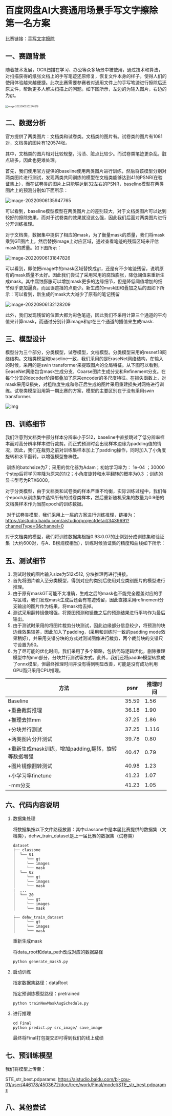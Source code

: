# 百度网盘AI大赛通用场景手写文字擦除第一名方案

比赛链接：[手写文字擦除](https://aistudio.baidu.com/aistudio/competition/detail/347/0/introduction)

## 一、赛题背景

​	随着技术发展，OCR扫描在学习、办公等众多场景中被使用，通过技术和算法，对扫描获得的纸张文档上的手写笔迹还原修复，恢复文件本身的样子，使得人们的使用体验越来越便捷。此次比赛需要参赛者对通用文件上的手写笔迹进行擦除后还原文件，帮助更多人解决扫描上的问题。如下图所示，左边的为输入图片，右边的为gt。

​	 <img src=".assets/image-20220905202246216.png" alt="image-20220905202246216" style="zoom:50%;" />

## 二、数据分析

官方提供了两类图片：文档类和试卷类。文档类的图片有。试卷类的图片有1081对，文档类的图片有120574张。

其中，文档类的图片相对比较规整，污渍、脏点比较少。而试卷类笔迹更杂乱，脏点较多，因此也更难处理。

首先，我们使用官方提供的baseline使用两类图片进行训练，然后将该模型分别对两类图片进行测试，发现两类共同训练的模型在文档类能够达到41的PSNR(在验证集上），而在试卷类的图片上只能够达到32左右的PSNR，baseline模型在两类图片上的预测分别如下面所示：

<img src=".assets/image-20220906135947765.png" alt="image-20220906135947765"  />

可以看到，baseline模型模型在两类图片上的差别较大，对于文档类图片可以达到较好的擦除效果，而对于试卷类的效果就没这么强，因此我们后面对两类图片进行分开训练推理。

对于文档类，数据集中提供了相应的mask，为了衡量mask的质量，我们将mask乘到GT图片上，然后替换image上对应区域，通过查看笔迹的残留区域来评估mask的质量。如下图所示：

![image-20220906131847826](.assets/image-20220906131847826.png)

​	可以看到，即使把image中的mask区域替换成gt，还是有不少笔迹残留，说明原有的mask质量不太好。因此我们尝试了采用常用的腐蚀膨胀，降低阈值来重新生成mask。其中腐蚀膨胀可以增加mask更多的边缘细节，但是降低阈值增加的细节似乎更加逼真，而且误遮挡的点更少。新生成的mask图和叠加之后的图如下所示：可以看到，新生成的mask大大减少了原有的笔记残留

![image-20220906132128209](.assets/image-20220906132128209.png)

此外，我们发现残留的位置大都为彩色笔迹，因此我们不采用计算三个通道的平均值来计算mask，而通过分别计算image和gt在三个通道的插值来生成mask.

## 三、模型设计

模型分为三个部分，分类模型，试卷模型，文档模型。分类模型采用的resnet18网络结构。文档类模型和baseline一致，我们采用的是EraseNet网络结构，在输入的时候，采用的是swin transformer来提取图片的全局特征。从下图可以看到，EeaseNet网络包含mask生成分支，Coarse图片生成分支和Refinement分支。在每个分支的decoder阶段都叠加了原来encoder的多尺度特征。在损失函数上，对mask采用l2损失，对粗粒度生成和修正后生成的图片采用重建损失对网络进行训练。试卷类模型沿用第一期比赛的方案，模型的主要区别在于没有采用swin transformer.



![img](.assets/791b8bc051904654a22ffa069f2a36c6549b9e07b7de42489bc1c5fb74ee7df2.png)

## 四、训练细节

​	我们注意到文档类中部分样本分辨率小于512，baseline中直接跳过了低分辨率样本而对高分辨率样本进行裁剪。而正式预测时会出现样本边缘为padding值的情况，因此，我们在裁剪之前对训练集样本加上了padding操作，同时加入了小角度旋转和水平翻转，以增强模型鲁棒性。

​	训练的batchsize为7；采用的优化器为Adam；初始学习率为： 1e-04 ；30000个step后将学习率降为原来的1/2；小角度旋转和水平翻转的概率为0.3 ；训练的显卡型号为RTX6000。

​	对于分类模型，由于文档类和试卷类的样本严重不均衡，实际训练过程中，我们每个epoch从训练集中选择所有的试卷类样本，然后重新随机采集的数量为0.9倍的文档类样本作为当前epoch的训练数据。

​	对于试卷类模型，我们采用上一届的方案进行训练推理，链接为：https://aistudio.baidu.com/aistudio/projectdetail/3439691?channelType=0&channel=0

​	对于文档类的模型，我们将训练数据集根据0.93:0.07的比例划分成训练集和验证集（大约600对，与A、B榜规模相当），训练时候验证集的精度和曲线如下所示：







## 五、测试细节

1. 测试时候的图片输入size为512x512, 分块推理再进行拼接。
2. 首先将图片输入至分类模型，得到对应的类别后使用对应类别图片的模型进行推理。
3. 由于原有maskGT可能不太准确，生成之后的mask也不能完全覆盖对应的手写区域，我们发现mask生成后还会有笔迹残留，因此直接采用refinement分支输出的图片作为结果，将mask给去掉。
4. 测试采用翻转镜像增强，将原图预测和镜像之后的预测结果进行平均作为最后输出。
5. 由于测试时采用的将图片裁剪分块测试，因此边缘部分信息较少，将预测的块边缘效果较差，因此加入了padding，(采用和训练时一致的padding mode效果稍好），并采用交错分块的方式对测试图像进行裁剪，两个裁剪块的交错尺寸设置为50。
6. 为了尽可能的优化时间，我们采用了多个策略，包括代码逻辑优化，删除推理模型中的mm部分，分块并行测试等方式。此外，我们还将paddle模型转换成了onnx模型，但最终推理时间并没有得到明显改善，可能是没有成功利用GPU而只采用CPU推理。

| 方法                                                | psnr  | 推理时间 |
| --------------------------------------------------- | ----- | -------- |
| Baseline                                            | 35.59 | 1.56     |
| +重叠裁剪推理                                       | 36.18 | 1.90     |
| +推理去掉mm                                         | 37.25 | 1.86     |
| +分块并行测试                                       | 37.25 | 1.116    |
| +两类图片分开测试                                   | 39.78 | 0.80     |
| +重新生成mask训练，增加padding,翻转，旋转等数据增强 | 40.47 | 0.79     |
| +图片镜像翻转测试                                   | 40.98 | 1.23     |
| +小学习率finetune                                   | 41.23 | 1.07     |
| -mm分支                                             | 41.23 | 1.05     |

## 六、代码内容说明

1. 数据集处理

   将数据集按以下文件路径放置：其中classone中是本届比赛提供的数据集（文档类），dehw_train_dataset是上一届比赛的数据集（试卷类）

     ```
     dataset
     ├── classone
     │  └── 01
     │     └── gt
     │     └── images
     │     └── mask
     │  └── 02
     │     └── gt
     │     └── images
     │     └── mask
     |  ...
     │  └── 20
     │     └── gt
     │     └── images
     │     └── mask
     
     ├── dehw_train_dataset
     │     └── gt
     │     └── images
     │     └── mask
     ```

   重新生成mask

   将data_root和data_path改成对应的数据路径

   ```
   python generate_mask5.py
   ```

2. 启动训练

   指定数据集路径：dataRoot

   指定预训练模型路径：pretrained

   ```
   python trainNewMaskAugSchedule.py
   ```

3. 进行推理

   ```
   cd Final
   python predict.py src_image/ save_image
   ```

   最终将Final打包提交即可得到我们的线上成绩

## 七、预训练模型

我们将模型上传至：

STE_str_best.pdparams: https://aistudio.baidu.com/bj-cpu-01/user/446178/4503672/doc/tree/work/Final/model/STE_str_best.pdparams



## 八、其他尝试

